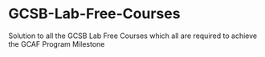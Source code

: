 # GCSB-Lab-Free-Courses
Solution to all the GCSB Lab Free Courses which all are required to achieve the GCAF Program Milestone
